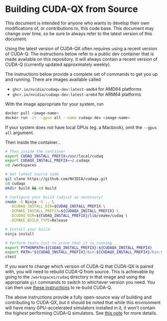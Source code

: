 # Building CUDA-QX from Source

This document is intended for anyone who wants to develop their own
modifications of, or contributions to, this code base. This document may change
over time, so be sure to always refer to the latest version of this document.

Using the latest version of CUDA-QX often requires using a recent version of
CUDA-Q. The instructions below refer to a public dev container that is made
available on this repository. It will always contain a recent version of CUDA-Q
(currently updated approximately weekly).

The instructions below provide a complete set of commands to get you up and
running. There are images available called

- `ghcr.io/nvidia/cudaqx-dev:latest-amd64` for AMD64 platforms
- `ghcr.io/nvidia/cudaqx-dev:latest-arm64` for ARM64 platforms

With the image appropriate for your system, run

```bash
docker pull <image-name>
docker run -it --gpus all --name cudaqx-dev <image-name>
```

If your system does not have local GPUs (eg. a Macbook), omit the `--gpus all`
argument.

Then inside the container...

```bash
# Then inside the container
export CUDAQ_INSTALL_PREFIX=/usr/local/cudaq
export CUDAQX_INSTALL_PREFIX=~/.cudaqx
cd /workspaces

# Get latest source code
git clone https://github.com/NVIDIA/cudaqx.git
cd cudaqx
mkdir build && cd build

# Configure your build (adjust as necessary)
cmake -G Ninja -S .. \
  -DCUDAQ_INSTALL_DIR=$CUDAQ_INSTALL_PREFIX \
  -DCMAKE_INSTALL_PREFIX=${CUDAQX_INSTALL_PREFIX} \
  -DCUDAQ_DIR=${CUDAQ_INSTALL_PREFIX}/lib/cmake/cudaq \
  -DCMAKE_BUILD_TYPE=Release

# Install your build
ninja install

# Perform tests just to prove that it is running
export PYTHONPATH=${CUDAQ_INSTALL_PREFIX}:${CUDAQX_INSTALL_PREFIX}
export PATH="${CUDAQ_INSTALL_PREFIX}/bin:${CUDAQX_INSTALL_PREFIX}/bin:${PATH}"
ctest
```

If you want to change which version of CUDA-Q that CUDA-QX is paired with, you
will need to rebuild CUDA-Q from source. This is achievable by going to the
`/workspaces/cudaq` directory in that image and using the appropriate `git`
commands to switch to whichever version you need. You can then use
[these instructions](https://github.com/NVIDIA/cuda-quantum/blob/main/Building.md)
to re-build CUDA-Q.

The above instructions provide a fully open-source way of building and
contributing to CUDA-QX, but it should be noted that while this environment
will have many GPU-accelerated simulators installed in it, it won't contain the
*highest* performing CUDA-Q simulators. See [this note](https://nvidia.github.io/cuda-quantum/latest/using/install/data_center_install.html)
for more details.
